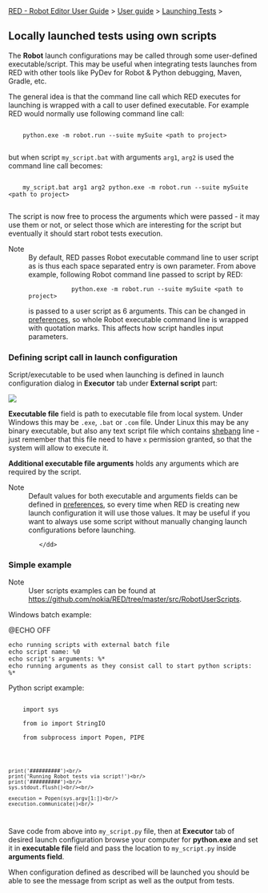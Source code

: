 <html>
<head>
<link href="PLUGINS_ROOT/org.robotframework.ide.eclipse.main.plugin.doc.user/help/style.css" rel="stylesheet" type="text/css"/>
</head>
<body>
<a href="../../../../help/index.html">RED - Robot Editor User Guide</a> &gt; <a href="../../../../help/user_guide/user_guide.html">User guide</a> &gt; <a href="../../../../help/user_guide/launching.html">Launching Tests</a> &gt; 
	<h2>Locally launched tests using own scripts</h2>
<p>The <b>Robot</b> launch configurations may be called through some user-defined executable/script. 
	This may be useful when integrating tests launches from RED with other tools like PyDev for 
	Robot &amp; Python debugging, Maven, Gradle, etc.
	</p>
<p>The general idea is that the command line call which RED executes for launching is wrapped
	with a call to user defined executable. For example RED would normally use following command
	line call:
	</p>
<div class="code"><code>
	python.exe -m robot.run --suite mySuite &lt;path to project&gt;
	</code></div>
<p>but when script <code>my_script.bat</code> with arguments <code>arg1</code>, <code>arg2</code> is
	used the command line call becomes:
	</p>
<div class="code"><code>
	my_script.bat arg1 arg2 python.exe -m robot.run --suite mySuite &lt;path to project&gt;
	</code></div>
<p>The script is now free to process the arguments which were passed - it may use them or not, or
	select those which are interesting for the script but eventually it should start robot tests execution.
	</p>
<dl class="note">
<dt>Note</dt>
<dd>By default, RED passes Robot executable command line to user script as is thus each space separated entry is own parameter.
       From above example, following Robot command line passed to script by RED:
       	<div class="code"><code>
            python.exe -m robot.run --suite mySuite &lt;path to project&gt;
        </code></div>
        is passed to a user script as 6 arguments. This can be changed in <a href="launch_prefs.html">preferences</a>, so whole Robot executable command line is wrapped with quotation marks. This affects how script handles input parameters.
	   </dd>
</dl>
<h3>Defining script call in launch configuration</h3>
<p>Script/executable to be used when launching is defined in launch configuration dialog in <b>Executor</b> tab under <b>External script</b> part:</p>
<img src="images/local_config_exec.png"/>
<p><b>Executable file</b> field is path to executable file from local system. Under Windows this may be <code>.exe</code>,
	<code>.bat</code> or <code>.com</code> file. Under Linux this may be any binary executable, but also 
	any text script file which contains 
	<a class="external" href="https://en.wikipedia.org/wiki/Shebang_(Unix)" target="_blank">shebang</a> line - just 
	remember that this file need to have <code>x</code> permission granted, so that the system will allow to
	execute it.
	</p>
<p><b>Additional executable file arguments</b> holds any arguments which are required by the script.</p>
<dl class="note">
<dt>Note</dt>
<dd>Default values for both executable and arguments fields can be defined in 
	   <a href="launch_prefs.html">preferences</a>, so every
	   time when RED is creating new launch configuration it will use those values. It may be useful if
	   you want to always use some script without manually changing launch configurations before launching.
       
	   </dd>
</dl>
<h3>Simple example</h3>
<dl class="note">
<dt>Note</dt>
<dd>User scripts examples can be found at <a class="external" href="https://github.com/nokia/RED/tree/master/src/RobotUserScripts" target="_blank">https://github.com/nokia/RED/tree/master/src/RobotUserScripts</a>.
	   </dd>
</dl>
<p>Windows batch example:</p>
<div <code="" class="code">
    @ECHO OFF</div></body></html>

    echo running scripts with external batch file
    echo script name: %0
    echo script's arguments: %*
    echo running arguments as they consist call to start python scripts:
    %*

Python script example:

<div class="code"><code>
	import sys<br/>
	from io import StringIO<br/>
	from subprocess import Popen, PIPE<br/><br/>
	
	print('##########')<br/>
	print('Running Robot tests via script!')<br/>
	print('##########')<br/>
	sys.stdout.flush()<br/><br/>
	
	execution = Popen(sys.argv[1:])<br/>
	execution.communicate()<br/>
</code></div>

Save code from above into `` my_script.py `` file, then at __Executor__ tab	of desired launch configuration browse your computer for __python.exe__ and set it in	__executable file__ field and pass the location to `` my_script.py `` inside	__arguments field__.	

When configuration defined as described will be launched you should be able to see the message	from script as well as the output from tests.	

  

  